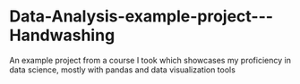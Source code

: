# Data-Analysis-example-project---Handwashing
An example project from a course I took which showcases my proficiency in data science, mostly with pandas and data visualization tools
